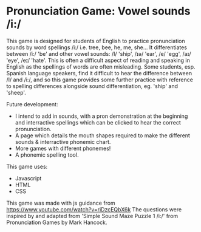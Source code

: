 # Pronunciation Game: Vowel sounds /i:/

This game is designed for students of English to practice pronunciation sounds by word spellings /i:/ i.e. tree, bee, he, me, she...
It differentiates between /i:/ 'be' and other vowel sounds: /I/ 'ship', /ɪə/ 'ear', /e/ 'egg', /aɪ/ 'eye', /eɪ/ 'hate'.
This is often a difficult aspect of reading and speaking in English as the spellings of words are often misleading.
Some students, esp. Spanish language speakers, find it difficult to hear the difference between /I/ and /i:/, and so this game provides some further practice
with reference to spelling differences alongside sound differentiation, eg. 'ship' and 'sheep'.

Future development:
- I intend to add in sounds, with a pron demonstration at the beginning and interractive spellings which can be clicked to hear the correct pronunciation.
- A page which details the mouth shapes required to make the different sounds & interractive phonemic chart.
- More games with different phonemes!
- A phonemic spelling tool.

This game uses:
- Javascript
- HTML
- CSS

This game was made with js guidance from https://www.youtube.com/watch?v=riDzcEQbX6k
The questions were inspired by and adapted from 'Simple Sound Maze Puzzle 1 /i:/' from Pronunciation Games by Mark Hancock.

